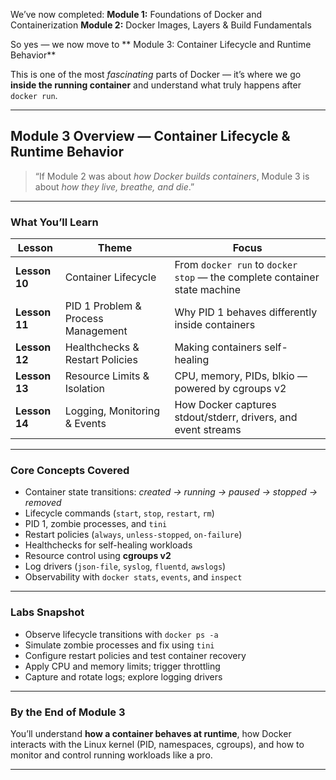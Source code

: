 
We’ve now completed:
**Module 1:** Foundations of Docker and Containerization
**Module 2:** Docker Images, Layers & Build Fundamentals

So yes — we now move to ** Module 3: Container Lifecycle and Runtime Behavior**

This is one of the most *fascinating* parts of Docker — it’s where we go **inside the running container** and understand what truly happens after `docker run`.

---

##  **Module 3 Overview — Container Lifecycle & Runtime Behavior**

> “If Module 2 was about *how Docker builds containers*,
> Module 3 is about *how they live, breathe, and die*.”

---

###  **What You’ll Learn**

| Lesson        | Theme                              | Focus                                                                     |
| ------------- | ---------------------------------- | ------------------------------------------------------------------------- |
| **Lesson 10** | Container Lifecycle                | From `docker run` to `docker stop` — the complete container state machine |
| **Lesson 11** | PID 1 Problem & Process Management | Why PID 1 behaves differently inside containers                           |
| **Lesson 12** | Healthchecks & Restart Policies    | Making containers self-healing                                            |
| **Lesson 13** | Resource Limits & Isolation        | CPU, memory, PIDs, blkio — powered by cgroups v2                          |
| **Lesson 14** | Logging, Monitoring & Events       | How Docker captures stdout/stderr, drivers, and event streams             |

---

###  **Core Concepts Covered**

* Container state transitions: *created → running → paused → stopped → removed*
* Lifecycle commands (`start`, `stop`, `restart`, `rm`)
* PID 1, zombie processes, and `tini`
* Restart policies (`always`, `unless-stopped`, `on-failure`)
* Healthchecks for self-healing workloads
* Resource control using **cgroups v2**
* Log drivers (`json-file`, `syslog`, `fluentd`, `awslogs`)
* Observability with `docker stats`, `events`, and `inspect`

---

###  **Labs Snapshot**

* Observe lifecycle transitions with `docker ps -a`
* Simulate zombie processes and fix using `tini`
* Configure restart policies and test container recovery
* Apply CPU and memory limits; trigger throttling
* Capture and rotate logs; explore logging drivers

---

###  **By the End of Module 3**

You’ll understand **how a container behaves at runtime**,
how Docker interacts with the Linux kernel (PID, namespaces, cgroups),
and how to monitor and control running workloads like a pro.

---

